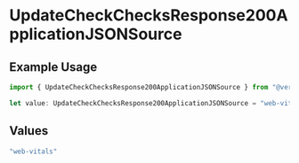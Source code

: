# UpdateCheckChecksResponse200ApplicationJSONSource

## Example Usage

```typescript
import { UpdateCheckChecksResponse200ApplicationJSONSource } from "@vercel/sdk/models/updatecheckop.js";

let value: UpdateCheckChecksResponse200ApplicationJSONSource = "web-vitals";
```

## Values

```typescript
"web-vitals"
```